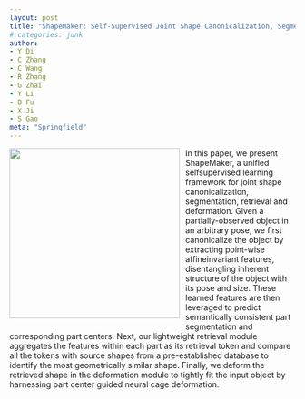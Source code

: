 ```yaml
---
layout: post
title: "ShapeMaker: Self-Supervised Joint Shape Canonicalization, Segmentation, Retrieval and Deformation"
# categories: junk
author:
- Y Di 
- C Zhang
- C Wang
- R Zhang
- G Zhai
- Y Li
- B Fu
- X Ji 
- S Gao
meta: "Springfield"
---
```

<div style="float:left;margin:0 10px 10px 0" class="col-md-4" markdown="1">
  <!-- ![Alt Text](../img/folder/blah.jpg) -->
  <img width="300px" class="center-block" src="../../../images/shapemaker.png">
  </div>
In this paper, we present ShapeMaker, a unified selfsupervised learning framework for joint shape canonicalization, segmentation, retrieval and deformation. Given
a partially-observed object in an arbitrary pose, we first canonicalize the object by extracting point-wise affineinvariant features, disentangling inherent structure of the object with its pose and size. These learned features are then leveraged to predict semantically consistent part segmentation and corresponding part centers. Next, our lightweight retrieval module aggregates the features within each part as its retrieval token and compare all the tokens with source shapes from a pre-established database to identify the most geometrically similar shape. Finally, we deform the retrieved shape in the deformation module to tightly fit the input object by harnessing part center guided neural cage deformation. 